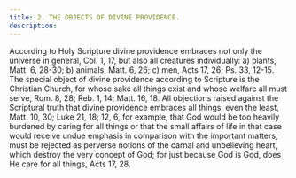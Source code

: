```yaml
---
title: 2. THE OBJECTS OF DIVINE PROVIDENCE.
description: 
---
```


According to Holy Scripture divine providence embraces not only the universe in general, Col. 1, 17, but also all creatures individually: a) plants, Matt. 6, 28-30; b) animals, Matt. 6, 26; c) men, Acts 17, 26; Ps. 33, 12-15. The special object of divine providence according to Scripture is the Christian Church, for whose sake all things exist and whose welfare all must serve, Rom. 8, 28; Reb. 1, 14; Matt. 16, 18. All objections raised against the Scriptural truth that divine providence embraces all things, even the least, Matt. 10, 30; Luke 21, 18; 12, 6, for example, that God would be too heavily burdened by caring for all things or that the small affairs of life in that case would receive undue emphasis in comparison with the important matters, must be rejected as perverse notions of the carnal and unbelieving heart, which destroy the very concept of God; for just because God is God, does He care for all things, Acts 17, 28.